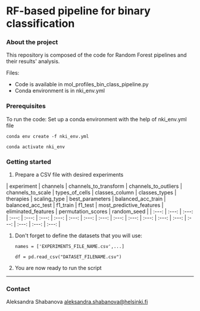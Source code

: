# RF-based pipeline for binary classification 

### About the project
This repository is composed of the code for Random Forest pipelines and their results' analysis.


Files:

- Code is available in mol_profiles_bin_class_pipeline.py
- Conda environment is in nki_env.yml

### Prerequisites
To run the code:
   Set up a conda environment with the help of nki_env.yml file

   ````
   conda env create -f nki_env.yml
   ````
   ````
   conda activate nki_env
   ````  

### Getting started

1. Prepare a CSV file with desired experiments

  | experiment  | channels | channels_to_transform | channels_to_outliers | channels_to_scale | types_of_cells | classes_column | classes_types | therapies | scaling_type | best_parameters | balanced_acc_train | balanced_acc_test | f1_train | f1_test | most_predictive_features | eliminated_features | permutation_scores | random_seed |
    | :---:  | :---: | :---: | :---: | :---: | :---: | :---: | :---: | :---: | :---: | :---: | :---: | :---: | :---: | :---: | :---: | :---: | :---: | :---: |


1. Don't forget to define the datasets that you will use:
   ````
   names = ['EXPERIMENTS_FILE_NAME.csv',...] 
   ````
   ````
   df = pd.read_csv("DATASET_FILENAME.csv")
   ````  
   
2. You are now ready to run the script

***

### Contact
Aleksandra Shabanova aleksandra.shabanova@helsinki.fi